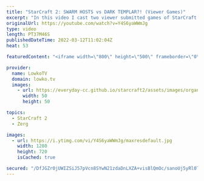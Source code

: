 ```yaml
---
title: "StarCraft 2: SWARM HOSTS vs DARK TEMPLAR?! (Viewer Games)"
excerpt: "In this video I cast two viewer submitted games of StarCraft 2. Some wild decisions lead to even crazier games. The skill level of these SC2 matches is somewhere between unranked and Gold League.  00:00 Unranked Zerg vs Protoss 25:10 Gold League Protoss vs Protoss  Support my work on Patreon: https://www.patreon.com/lowkotv"
originalUrl: https://youtube.com/watch?v=Y4S6yaWWmJg
type: video
length: PT37M46S
publishedDateTime: 2022-03-12T11:02:04Z
heat: 53

featuredContent: "<iframe width=\"800\" height=\"500\" frameborder=\"0\" src=\"https://www.youtube.com/embed/Y4S6yaWWmJg\" allow=\"accelerometer; autoplay; encrypted-media; gyroscope; picture-in-picture\" allowfullscreen></iframe>"

provider:
  name: LowkoTV
  domain: lowko.tv
  images:
    - url: https://everyday-cc.github.io/starcraft2/assets/images/organizations/lowko.tv-50x50.jpg
      width: 50
      height: 50

topics:
  - StarCraft 2
  - Zerg

images:
  - url: https://i.ytimg.com/vi/Y4S6yaWWmJg/maxresdefault.jpg
    width: 1280
    height: 720
    isCached: true

secured: "/DfJGZr0jUWIZSiJ57pVcn8SYwN21zdaDnLXZA+visBlQmOc/sanoUj5yRl0TeFcA1EQQxhpnKr1wc0tdjL74nyq7e9jOiiCoGR0DYzc24ZIHpNwHHk8KjmYgTqRNAUGxysQmg2CCFEJi/xthFbqyjtrrFbRBdvfwEbJOkEv4iriuDdkwv8XFAxDo65KBX32Q+oTW2pQjfitug1jsN6Iiy4Q/VhIu2Uqezl1HJ1+N2OMr/Hi+/TP9Td8JiCHyAQOccExpAkT7KlKq7IYQsMj2MT3jP7azTZBQ8ojsA2+jSmvv2cj2fvkFkIuVFKDlMXejQe9+empjGVMG6AS1pxlISp/kK5KgqW1PZO1XdduWAVeDfuL15UBFRcMUpSz+Zb/xoeFCIXE1p5MqOVIFimRqDY2b7ZtZ91yMM/PlyMXEZI=;QBZc/2JCx4bc/1pBHdXyHA=="
---
```


